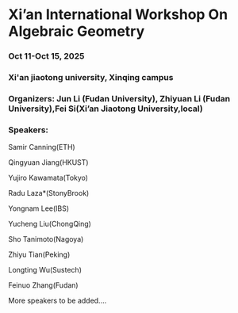 # Xi’an International Workshop On Algebraic Geometry
### Oct 11-Oct 15, 2025
### Xi'an jiaotong university, Xinqing campus
### Organizers: Jun Li (Fudan University), Zhiyuan Li (Fudan University),Fei Si(Xi’an Jiaotong University,local) 

### Speakers:
Samir Canning(ETH) 

Qingyuan Jiang(HKUST)

Yujiro Kawamata(Tokyo)

Radu Laza*(StonyBrook)

Yongnam Lee(IBS)

Yucheng Liu(ChongQing)

Sho Tanimoto(Nagoya)

Zhiyu Tian(Peking)

Longting Wu(Sustech)

Feinuo Zhang(Fudan)

More speakers to be added....


